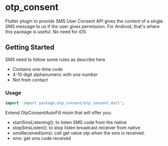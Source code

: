 # otp_consent

Flutter plugin to provide SMS User Consent API gives the content of a single SMS message to us if the user gives permission.
For Android, that's where this package is useful. No need for iOS

## Getting Started

SMS need to follow some rules as describe here
- Contains one-time code
- 4-10 digit alphanumeric with one number
- Not from contact

### Usage

```dart
import 'import package:otp_consent/otp_consent.dart';
```
Extend OtpConsentAutoFill mixin that will offer you:
- startSmsListening(): to listen SMS code from the native
- stopSmsListen(): to stop listen broadcast receiver from native
- smsReceived(sms): call get value otp when the sms is received. 
- sms: get sms code received

